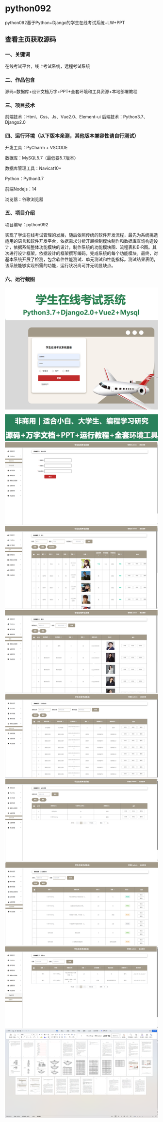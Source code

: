 # python092
python092基于Python+Django的学生在线考试系统+LW+PPT
 
## 查看主页获取源码

### 一、关键词
在线考试平台，线上考试系统，远程考试系统

### 二、作品包含
源码+数据库+设计文档万字+PPT+全套环境和工具资源+本地部署教程

### 三、项目技术
前端技术：Html、Css、Js、Vue2.0、Element-ui
后端技术：Python3.7、Django2.0

### 四、运行环境（以下版本亲测，其他版本兼容性请自行测试）
开发工具：PyCharm + VSCODE

数据库：MySQL5.7（最低要5.7版本）

数据库管理工具：Navicat10+

Python：Python3.7

前端Nodejs：14

浏览器：谷歌浏览器

### 五、项目介绍
项目编号：python092

实现了学生在线考试管理的发展，随后依照传统的软件开发流程，最先为系统挑选适用的语言和软件开发平台，依据需求分析开展控制模块制作和数据库查询构造设计，依据系统整体功能模块的设计，制作系统的功能模块图、流程表和E-R图。其次进行设计框架，依据设计的框架撰写编码，完成系统的每个功能模块。最终，对基本系统开展了检测，包含软件性能测试、单元测试和性能指标。测试结果表明，该系统能够实现所需的功能，运行状况尚可并无明显缺点。

### 六、运行截图

![cover.png](./cover.png)
![1.png](./1.png)
![2.png](./2.png)
![3.png](./3.png)
![4.png](./4.png)
![5.png](./5.png)
![6.png](./6.png)
![7.png](./7.png)
![8.png](./8.png)
